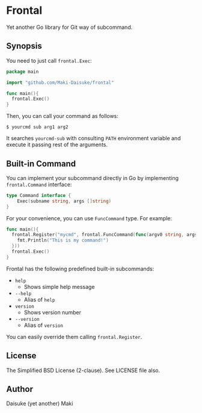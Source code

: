 Frontal
=======

Yet another Go library for Git way of subcommand.


Synopsis
--------

You need to just call `frontal.Exec`:

```go
package main

import "github.com/Maki-Daisuke/frontal"

func main(){
  frontal.Exec()
}
```

Then, you can call your command as follows:

```
$ yourcmd sub arg1 arg2
```

It searches `yourcmd-sub` with consulting `PATH` environment variable and
execute it passing rest of the arguments.


Built-in Command
----------------

You can implement your subcommand directly in Go by implementing `frontal.Command`
interface:

```go
type Command interface {
	Exec(subname string, args []string)
}
```

For your convenience, you can use `FuncCommand` type. For example:

```go
func main(){
  frontal.Register("mycmd", frontal.FuncCommand(func(argv0 string, args []string){
    fmt.Println("This is my command!")
  }))
  frontal.Exec()
}
```

Frontal has the following predefined built-in subcommands:

- `help`
  - Shows simple help message
- `--help`
  - Alias of `help`
- `version`
  - Shows version number
- `--version`
  - Alias of `version`

You can easily override them calling `frontal.Register`.


License
-------

The Simplified BSD License (2-clause). See LICENSE file also.


Author
------

Daisuke (yet another) Maki
